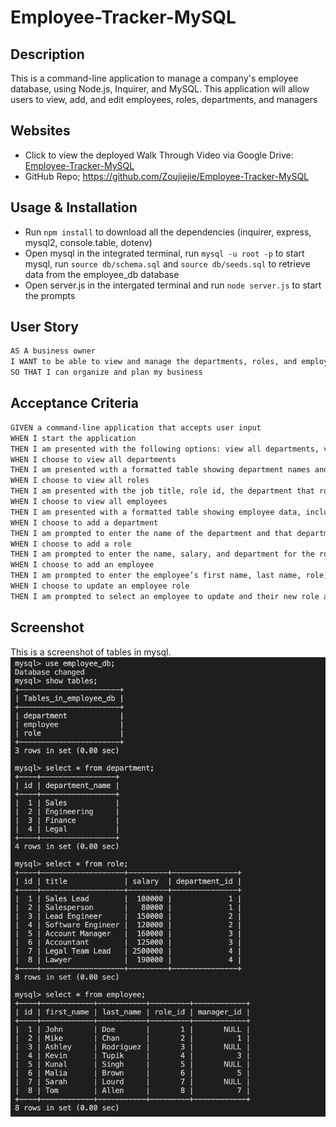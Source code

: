 # Employee-Tracker-MySQL

## Description
This is a command-line application to manage a company's employee database, using Node.js, Inquirer, and MySQL. This application will allow users to view, add, and edit employees, roles, departments, and managers

## Websites
- Click to view the deployed Walk Through Video via Google Drive: [Employee-Tracker-MySQL](https://drive.google.com/file/d/1SzLO-IjISAZt6PPdj0sq9N_z3jKWYkVf/view)
- GitHub Repo; https://github.com/Zoujiejie/Employee-Tracker-MySQL 

## Usage & Installation
- Run ```npm install``` to download all the dependencies (inquirer, express, mysql2, console.table, dotenv)
- Open mysql in the integrated terminal, run ```mysql -u root -p``` to start mysql, run ```source db/schema.sql``` and ```source db/seeds.sql``` to retrieve data from the employee_db database
- Open server.js in the intergated terminal and run ```node server.js``` to start the prompts

## User Story
```sh
AS A business owner
I WANT to be able to view and manage the departments, roles, and employees in my company
SO THAT I can organize and plan my business
```

## Acceptance Criteria
```sh
GIVEN a command-line application that accepts user input
WHEN I start the application
THEN I am presented with the following options: view all departments, view all roles, view all employees, add a department, add a role, add an employee, and update an employee role
WHEN I choose to view all departments
THEN I am presented with a formatted table showing department names and department ids
WHEN I choose to view all roles
THEN I am presented with the job title, role id, the department that role belongs to, and the salary for that role
WHEN I choose to view all employees
THEN I am presented with a formatted table showing employee data, including employee ids, first names, last names, job titles, departments, salaries, and managers that the employees report to
WHEN I choose to add a department
THEN I am prompted to enter the name of the department and that department is added to the database
WHEN I choose to add a role
THEN I am prompted to enter the name, salary, and department for the role and that role is added to the database
WHEN I choose to add an employee
THEN I am prompted to enter the employee’s first name, last name, role, and manager, and that employee is added to the database
WHEN I choose to update an employee role
THEN I am prompted to select an employee to update and their new role and this information is updated in the database
```

## Screenshot
This is a screenshot of tables in mysql.
![MySQL Tables Screenshot](./assets/mysql-tables.jpeg)